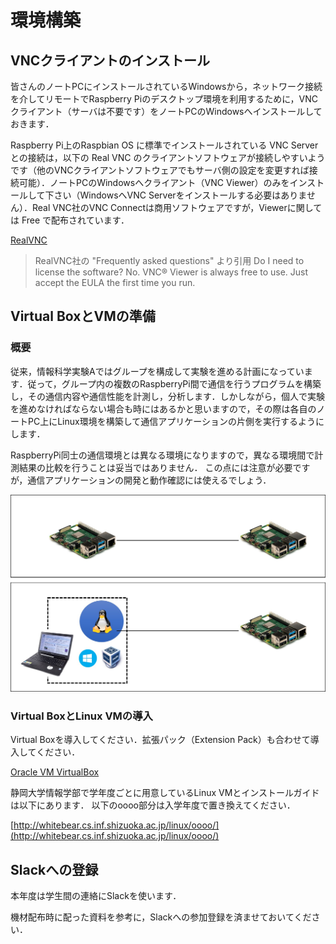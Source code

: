 # 環境構築

## VNCクライアントのインストール
皆さんのノートPCにインストールされているWindowsから，ネットワーク接続を介してリモートでRaspberry Piのデスクトップ環境を利用するために，VNCクライアント（サーバは不要です）をノートPCのWindowsへインストールしておきます．

Raspberry Pi上のRaspbian OS に標準でインストールされている VNC Server との接続は，以下の Real VNC のクライアントソフトウェアが接続しやすいようです（他のVNCクライアントソフトウェアでもサーバ側の設定を変更すれば接続可能）．ノートPCのWindowsへクライアント（VNC Viewer）のみをインストールして下さい（WindowsへVNC Serverをインストールする必要はありません）．Real VNC社のVNC Connectは商用ソフトウェアですが，Viewerに関しては Free で配布されています．

[RealVNC](https://www.realvnc.com/en/connect/download/viewer/windows/)

> RealVNC社の "Frequently asked questions" より引用
> Do I need to license the software?
> No. VNC® Viewer is always free to use. Just accept the EULA the first time you run.

## Virtual BoxとVMの準備

### 概要
従来，情報科学実験Aではグループを構成して実験を進める計画になっています．従って，グループ内の複数のRaspberryPi間で通信を行うプログラムを構築し，その通信内容や通信性能を計測し，分析します．しかしながら，個人で実験を進めなければならない場合も時にはあるかと思いますので，その際は各自のノートPC上にLinux環境を構築して通信アプリケーションの片側を実行するようにします．

RaspberryPi同士の通信環境とは異なる環境になりますので，異なる環境間で計測結果の比較を行うことは妥当ではありません． この点には注意が必要ですが，通信アプリケーションの開発と動作確認には使えるでしょう．

![vm-raspi.jpeg](../../images/preparation/vm-raspi.jpeg)

### Virtual BoxとLinux VMの導入

Virtual Boxを導入してください．拡張パック（Extension Pack）も合わせて導入してください．

[Oracle VM VirtualBox](https://www.virtualbox.org/wiki/Downloads)

静岡大学情報学部で学年度ごとに用意しているLinux VMとインストールガイドは以下にあります． 以下のoooo部分は入学年度で置き換えてください．

[http://whitebear.cs.inf.shizuoka.ac.jp/linux/oooo/](http://whitebear.cs.inf.shizuoka.ac.jp/linux/oooo/)

## Slackへの登録
本年度は学生間の連絡にSlackを使います．

機材配布時に配った資料を参考に，Slackへの参加登録を済ませておいてください．